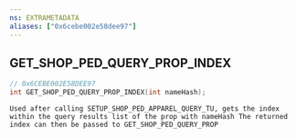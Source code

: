 ```yaml
---
ns: EXTRAMETADATA
aliases: ["0x6cebe002e58dee97"]
---
```

## GET_SHOP_PED_QUERY_PROP_INDEX

```c
// 0x6CEBE002E58DEE97
int GET_SHOP_PED_QUERY_PROP_INDEX(int nameHash);
```

```
Used after calling SETUP_SHOP_PED_APPAREL_QUERY_TU, gets the index within the query results list of the prop with nameHash The returned index can then be passed to GET_SHOP_PED_QUERY_PROP
```
